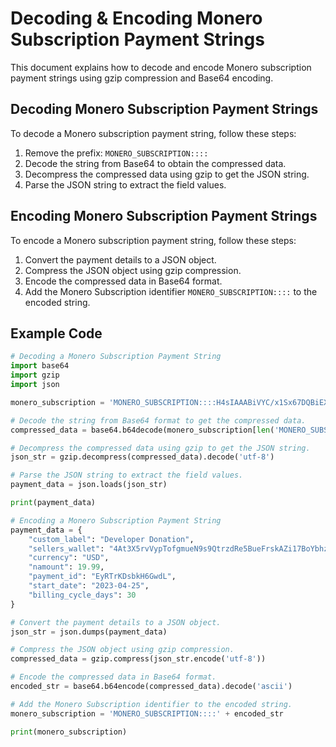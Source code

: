 # Decoding & Encoding Monero Subscription Payment Strings

This document explains how to decode and encode Monero subscription payment strings using gzip compression and Base64 encoding.

## Decoding Monero Subscription Payment Strings
To decode a Monero subscription payment string, follow these steps:

1. Remove the prefix: `MONERO_SUBSCRIPTION::::`
1. Decode the string from Base64 to obtain the compressed data.
2. Decompress the compressed data using gzip to get the JSON string.
3. Parse the JSON string to extract the field values.

## Encoding Monero Subscription Payment Strings
To encode a Monero subscription payment string, follow these steps:

1. Convert the payment details to a JSON object.
2. Compress the JSON object using gzip compression.
3. Encode the compressed data in Base64 format.
4. Add the Monero Subscription identifier `MONERO_SUBSCRIPTION::::` to the encoded string.

## Example Code

```python
# Decoding a Monero Subscription Payment String
import base64
import gzip
import json

monero_subscription = 'MONERO_SUBSCRIPTION::::H4sIAAABiVYC/x1Sx67DQBiEX4VwbQ3lZPAAZQFQWcaKfZumXblJu7p3q3esq5K5sf5J5e/7pvlq/bFWZkU/q8heKYXfgiU6KQ2/LGw75zcPSBvUsOja7TIS39iZjWlI8r2rY0FmSMdKxuWg8zddv1s23/NnJxcZ/HnmrWttGvM9rJy/e6/hjlvdszW8p+bo1Ja09vc3p3q3euqB8mr9vx9XUHUN6VqM3bJcxdVevj+63RJgYuL0/z/kHj7VZorElK49Xh6U5O6OyKjQr1D8h1VzvxwAAAP//ks/vAgAA'

# Decode the string from Base64 format to get the compressed data.
compressed_data = base64.b64decode(monero_subscription[len('MONERO_SUBSCRIPTION::::'):])

# Decompress the compressed data using gzip to get the JSON string.
json_str = gzip.decompress(compressed_data).decode('utf-8')

# Parse the JSON string to extract the field values.
payment_data = json.loads(json_str)

print(payment_data)

# Encoding a Monero Subscription Payment String
payment_data = {
    "custom_label": "Developer Donation",
    "sellers_wallet": "4At3X5rvVypTofgmueN9s9QtrzdRe5BueFrskAZi17BoYbhzysozzoMFB6zWnTKdGC6AxEAbEE5czFR3hbEEJbsm4hCeX2S",
    "currency": "USD",
    "namount": 19.99,
    "payment_id": "EyRTrKDsbkH6GwdL",
    "start_date": "2023-04-25",
    "billing_cycle_days": 30
}

# Convert the payment details to a JSON object.
json_str = json.dumps(payment_data)

# Compress the JSON object using gzip compression.
compressed_data = gzip.compress(json_str.encode('utf-8'))

# Encode the compressed data in Base64 format.
encoded_str = base64.b64encode(compressed_data).decode('ascii')

# Add the Monero Subscription identifier to the encoded string.
monero_subscription = 'MONERO_SUBSCRIPTION::::' + encoded_str

print(monero_subscription)
